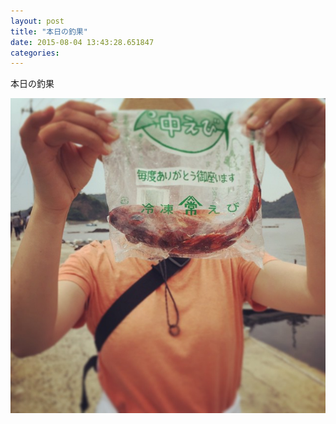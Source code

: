 ```yaml
---
layout: post
title: "本日の釣果"
date: 2015-08-04 13:43:28.651847
categories: 
---
```


本日の釣果

![本日の釣果](/assets/images/201505/11330766_945711575450775_374228251_n.jpg)


